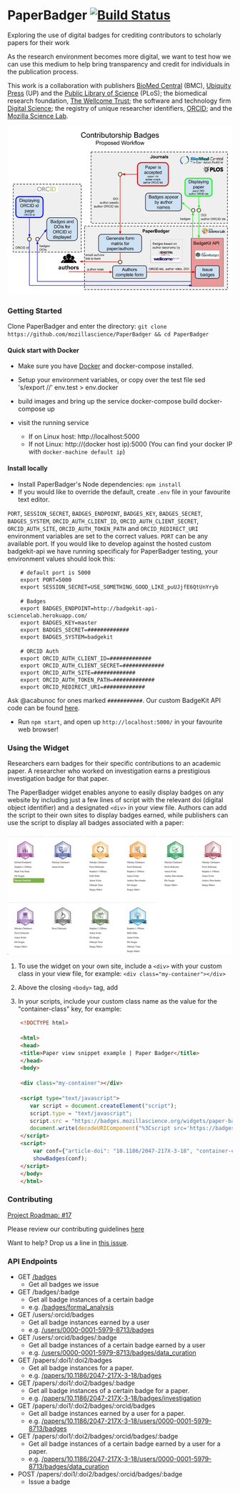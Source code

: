 # PaperBadger [![Build Status](https://travis-ci.org/mozillascience/PaperBadger.svg)](https://travis-ci.org/mozillascience/PaperBadger)

Exploring the use of digital badges for crediting contributors to scholarly papers for their work

As the research environment becomes more digital, we want to test how we can use this medium to help bring transparency and credit for individuals in the publication process.

This work is a collaboration with publishers [BioMed Central](http://www.biomedcentral.com/) (BMC), [Ubiquity Press](http://www.ubiquitypress.com/) (UP) and the [Public Library of Science](http://www.plos.org/) (PLoS); the biomedical research foundation, [The Wellcome Trust](http://www.wellcome.ac.uk/); the software and technology firm [Digital Science](http://www.digital-science.com/); the registry of unique researcher identifiers, [ORCID](http://orcid.org/); and the [Mozilla Science Lab](http://mozillascience.org/).


![Proposed Workflow / Implementation](./public/img/Badges-ProposedWorkflow.jpg)

### Getting Started

Clone PaperBadger and enter the directory: `git clone https://github.com/mozillascience/PaperBadger && cd PaperBadger`

#### Quick start with Docker

* Make sure you have [Docker](https://www.docker.com/) and docker-compose installed.
* Setup your environment variables, or copy over the test file
      sed 's/export //' env.test > env.docker

* build images and bring up the service
      docker-compose build
      docker-compose up

* visit the running service
  * If on Linux host: http://localhost:5000
  * If not Linux: http://(docker host ip):5000 (You can find your docker IP with `docker-machine default ip`)


#### Install locally

* Install PaperBadger's Node dependencies: `npm install`
* If you would like to override the default, create `.env` file in your favourite text editor.

`PORT`, `SESSION_SECRET`, `BADGES_ENDPOINT`, `BADGES_KEY`, `BADGES_SECRET`, `BADGES_SYSTEM`, `ORCID_AUTH_CLIENT_ID`, `ORCID_AUTH_CLIENT_SECRET`, `ORCID_AUTH_SITE`, `ORCID_AUTH_TOKEN_PATH` and `ORCID_REDIRECT_URI` environment variables are set to the correct values. `PORT` can be any available port.
If you would like to develop against the hosted custom badgekit-api we have running specificaly for PaperBadger testing, your environment values should look this:

        # default port is 5000
        export PORT=5000
        export SESSION_SECRET=USE_SOMETHING_GOOD_LIKE_puUJjfE6QtUnYryb

        # Badges
        export BADGES_ENDPOINT=http://badgekit-api-sciencelab.herokuapp.com/
        export BADGES_KEY=master
        export BADGES_SECRET=#############
        export BADGES_SYSTEM=badgekit

        # ORCID Auth
        export ORCID_AUTH_CLIENT_ID=#############
        export ORCID_AUTH_CLIENT_SECRET=#############
        export ORCID_AUTH_SITE=#############
        export ORCID_AUTH_TOKEN_PATH=#############
        export ORCID_REDIRECT_URI=#############

Ask @acabunoc for ones marked `###########`. Our custom BadgeKit API code can be found [here](https://github.com/acabunoc/badgekit-api).

* Run `npm start`, and open up `http://localhost:5000/` in your favourite web browser!

### Using the Widget
Researchers earn badges for their specific contributions to an academic paper. A researcher who worked on investigation earns a prestigious investigation badge for that paper.

The PaperBadger widget enables anyone to easily display badges on any website by including just a few lines of script with the relevant doi (digital object identifier) and a designated `<div>` in your view file. Authors can add the script to their own sites to display badges earned, while publishers can use the script to display all badges associated with a paper:

![Badge Preview](./public/img/badge_preview.jpg)

1. To use the widget on your own site, include a `<div>` with your custom class in your view file, for example:
    `<div class="my-container"></div>`

2. Above the closing `<body>` tag, add

    <script type="text/javascript">
       var script = document.createElement("script");
       script.type = "text/javascript";
       script.src = "https://badges.mozillascience.org/widgets/paper-badger-widget.js";
       document.write(decodeURIComponent("%3Cscript src='https://badges.mozillascience.org/widgets/paper-badger-widget.js' type='text/javascript'%3E%3C/script%3E"));
    </script>

3. In your scripts, include your custom class name as the value for the "container-class" key, for example:

```html
    <!DOCTYPE html>

    <html>
    <head>
    <title>Paper view snippet example | Paper Badger</title>
    </head>
    <body>

    <div class="my-container"></div>

    <script type="text/javascript">
       var script = document.createElement("script");
       script.type = "text/javascript";
       script.src = "https://badges.mozillascience.org/widgets/paper-badger-widget.js";
       document.write(decodeURIComponent("%3Cscript src='https://badges.mozillascience.org/widgets/paper-badger-widget.js' type='text/javascript'%3E%3C/script%3E"));
    </script>
    <script>
        var conf={"article-doi": "10.1186/2047-217X-3-18", "container-class": "my-container"};
        showBadges(conf);
    </script>
    </body>
    </html>
```

### Contributing

[Project Roadmap: #17](https://github.com/mozillascience/paperbadger/issues/17)

Please review our contributing guidelines [here](CONTRIBUTING.md)

Want to help? Drop us a line in [this issue](https://github.com/mozillascience/PaperBadger/issues/2).

### API Endpoints

*   GET [/badges](http://badges.mozillascience.org/badges)
    *   Get all badges we issue
*   GET /badges/:badge
    *   Get all badge instances of a certain badge
    *   e.g. [/badges/formal_analysis](http://badges.mozillascience.org/badges/formal_analysis)
*   GET /users/:orcid/badges
    *   Get all badge instances earned by a user
    *   e.g. [/users/0000-0001-5979-8713/badges](http://badges.mozillascience.org/users/0000-0001-5979-8713/badges)
*   GET /users/:orcid/badges/:badge
    *   Get all badge instances of a certain badge earned by a user
    *   e.g. [/users/0000-0001-5979-8713/badges/data_curation](http://badges.mozillascience.org/users/0000-0001-5979-8713/badges/data_curation)
*   GET /papers/:doi1/:doi2/badges
    *   Get all badge instances for a paper.
    *   e.g. [/papers/10.1186/2047-217X-3-18/badges](http://badges.mozillascience.org/papers/10.1186/2047-217X-3-18/badges)
*   GET /papers/:doi1/:doi2/badges/:badge
    *   Get all badge instances of a certain badge for a paper.
    *   e.g. [/papers/10.1186/2047-217X-3-18/badges/investigation](http://badges.mozillascience.org/papers/10.1186/2047-217X-3-18/badges/investigation)
*   GET /papers/:doi1/:doi2/badges/:orcid/badges
    *   Get all badge instances earned by a user for a paper.
    *   e.g. [/papers/10.1186/2047-217X-3-18/users/0000-0001-5979-8713/badges](http://badges.mozillascience.org/papers/10.1186/2047-217X-3-18/users/0000-0001-5979-8713/badges)
*   GET /papers/:doi1/:doi2/badges/:orcid/badges/:badge
    *   Get all badge instances of a certain badge earned by a user for a paper.
    *   e.g. [/papers/10.1186/2047-217X-3-18/users/0000-0001-5979-8713/badges/data_curation](http://badges.mozillascience.org/papers/10.1186/2047-217X-3-18/users/0000-0001-5979-8713/badges/data_curation)
*   POST /papers/:doi1/:doi2/badges/:orcid/badges/:badge
    *   Issue a badge
